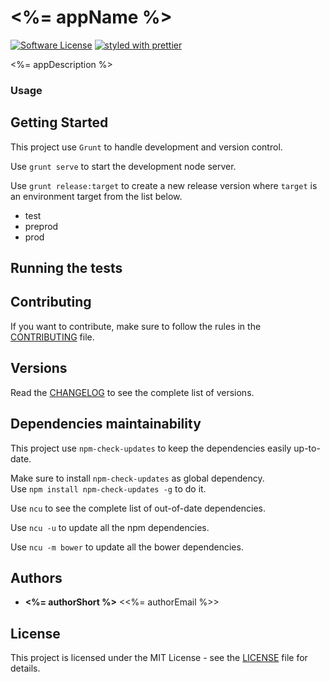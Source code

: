 # <%= appName %>

[![Software License](https://img.shields.io/badge/license-MIT-brightgreen.svg?style=flat)](LICENSE)
[![styled with prettier](https://img.shields.io/badge/styled_with-prettier-ff69b4.svg)](https://github.com/prettier/prettier)

<%= appDescription %>

### Usage

## Getting Started

This project use `Grunt` to handle development and version control.

Use `grunt serve` to start the development node server.  

Use `grunt release:target` to create a new release version where `target` is an environment target from the list below.  

- test
- preprod
- prod

## Running the tests

## Contributing

If you want to contribute, make sure to follow the rules in the [CONTRIBUTING](CONTRIBUTING.md) file.

## Versions

Read the [CHANGELOG](CHANGELOG.md) to see the complete list of versions.

## Dependencies maintainability

This project use `npm-check-updates` to keep the dependencies easily up-to-date.

Make sure to install `npm-check-updates` as global dependency.  
Use `npm install npm-check-updates -g` to do it.

Use `ncu` to see the complete list of out-of-date dependencies.

Use `ncu -u` to update all the npm dependencies.

Use `ncu -m bower` to update all the bower dependencies.

## Authors

* **<%= authorShort %>** <<%= authorEmail %>>

## License

This project is licensed under the MIT License - see the [LICENSE](LICENSE.md) file for details.